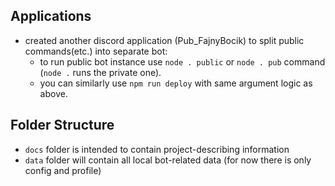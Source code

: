 ## Applications
- created another discord application (Pub_FajnyBocik) to split public commands(etc.) into separate bot:
  - to run public bot instance use `node . public` or `node . pub` command (`node .` runs the private one).
  - you can similarly use `npm run deploy` with same argument logic as above.

## Folder Structure
- `docs` folder is intended to contain project-describing information
- `data` folder will contain all local bot-related data (for now there is only config and profile)